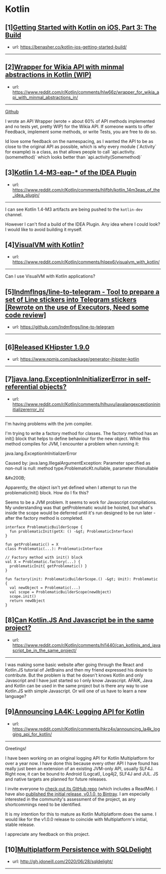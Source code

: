 # Kotlin
## [1][Getting Started with Kotlin on iOS, Part 3: The Build](https://www.reddit.com/r/Kotlin/comments/hm1jck/getting_started_with_kotlin_on_ios_part_3_the/)
- url: https://benasher.co/kotlin-ios-getting-started-build/
---

## [2][Wrapper for Wikia API with minmal abstractions in Kotlin (WIP)](https://www.reddit.com/r/Kotlin/comments/hlw66z/wrapper_for_wikia_api_with_minmal_abstractions_in/)
- url: https://www.reddit.com/r/Kotlin/comments/hlw66z/wrapper_for_wikia_api_with_minmal_abstractions_in/
---
[Github](https://github.com/Gabgab2003/WikiaKT/)

I wrote an API Wrapper (wrote = about 60% of API methods implemented and no tests yet, pretty WIP) for the Wikia API. If someone wants to offer Feedback, implement some methods, or write Tests, you are free to do so.

Id love some feedback on the namespacing, as I wanted the API to be as close to the original API as possible, which is why every module (\`Activity\` for example) is a class, as that allows people to call \`api.activity.(somemethod)\` which looks better than \`api.activity(Somemethod)\`
## [3][Kotlin 1.4-M3-eap-* of the IDEA Plugin](https://www.reddit.com/r/Kotlin/comments/hljfbh/kotlin_14m3eap_of_the_idea_plugin/)
- url: https://www.reddit.com/r/Kotlin/comments/hljfbh/kotlin_14m3eap_of_the_idea_plugin/
---
I can see Kotlin 1.4-M3 artifacts are being pushed to the `kotlin-dev` channel.  

However I can't find a build of the IDEA Plugin. Any idea where I could look? I would like to avoid building it myself.
## [4][VisualVM with Kotlin?](https://www.reddit.com/r/Kotlin/comments/hlqex6/visualvm_with_kotlin/)
- url: https://www.reddit.com/r/Kotlin/comments/hlqex6/visualvm_with_kotlin/
---
Can I use VisualVM with Kotlin applications?
## [5][lndmflngs/line-to-telegram - Tool to prepare a set of Line stickers into Telegram stickers [Rewrote on the use of Executors, Need some code review]](https://www.reddit.com/r/Kotlin/comments/hlkmj5/lndmflngslinetotelegram_tool_to_prepare_a_set_of/)
- url: https://github.com/lndmflngs/line-to-telegram
---

## [6][Released KHipster 1.9.0](https://www.reddit.com/r/Kotlin/comments/hld2qu/released_khipster_190/)
- url: https://www.npmjs.com/package/generator-jhipster-kotlin
---

## [7][java.lang.ExceptionInInitializerError in self-referential objects?](https://www.reddit.com/r/Kotlin/comments/hlhuvu/javalangexceptionininitializererror_in/)
- url: https://www.reddit.com/r/Kotlin/comments/hlhuvu/javalangexceptionininitializererror_in/
---
I'm having problems with the jvm compiler.

I'm trying to write a factory method for classes. The factory method has an init() block that helps to define behaviour for the new object. While this method compiles for JVM, I encounter a problem when running it:

java.lang.ExceptionInInitializerError

Caused by: java.lang.IllegalArgumentException: Parameter specified as non-null is null: method type.ProblematicKt.nullable, parameter $this$nullable

&amp;#x200B;

Apparently, the object isn't yet defined when I attempt to run the problematicInit() block. How do I fix this?

Seems to be a JVM problem. It seems to work for Javascript compilations. My understanding was that getProblematic would be hoisted, but what's inside the scope would be deferred until it's run designed to be run later - after the factory method is completed.

    interface ProblematicBuilderScope {
      fun problematicInit(getX: () -&gt; ProblematicInterface)
    }
    
    fun getProblematic() = X
    class Problematic(...): ProblematicInterface
    
    // Factory method with init() block
    val X = Problematic.factory(...) {
      problematicInit{ getProblematic() }
    } 
    
    fun factory(init: ProblematicBuilderScope.() -&gt; Unit): Problematic {
      val newObject = Problematic(...)
      val scope = ProblematicBuilderScope(newObject)
      scope.init()
      return newObject
    }
## [8][Can Kotlin.JS And Javascript be in the same project?](https://www.reddit.com/r/Kotlin/comments/hl1440/can_kotlinjs_and_javascript_be_in_the_same_project/)
- url: https://www.reddit.com/r/Kotlin/comments/hl1440/can_kotlinjs_and_javascript_be_in_the_same_project/
---
I was making some basic website after going through the React and Kotlin.JS tutorial of JetBrains and then my friend expressed his desire to contribute. But the problem is that he doesn't knows Kotlin and only Javascript and I have just started so I only know Javascript.
AFAIK, Java and Kotlin can be used in the same project but is there any way to use Kotlin.JS with simple Javascript. Or will one of us have to learn a new language?
## [9][Announcing LA4K: Logging API for Kotlin](https://www.reddit.com/r/Kotlin/comments/hkrz4x/announcing_la4k_logging_api_for_kotlin/)
- url: https://www.reddit.com/r/Kotlin/comments/hkrz4x/announcing_la4k_logging_api_for_kotlin/
---
Greetings!

I have been working on an original logging API for Kotlin Multiplatform for over a year now. I have done this because every other API I have found has really just been an extension of an existing JVM-only API, usually SLF4J. Right now, it can be bound to Android (Logcat), Log4j2, SLF4J and JUL. JS and native targets are planned for future releases.

I invite everyone to [check out its GitHub repo](https://github.com/wswartzendruber/la4k) (which includes a ReadMe). I have also [published the initial release, v0.1.0, to Bintray](https://bintray.com/wswartzendruber/la4k). I am especially interested in the community's assessment of the project, as any shortcommings need to be identified.

It is my intention for this to mature as Kotlin Multiplatform does the same. I would like for the v1.0.0 release to coincide with Multiplatform's initial, stable release.

I appreciate any feedback on this project.
## [10][Multiplatform Persistence with SQLDelight](https://www.reddit.com/r/Kotlin/comments/hkqf1e/multiplatform_persistence_with_sqldelight/)
- url: http://gh.jdoneill.com/2020/06/28/sqldelight/
---

